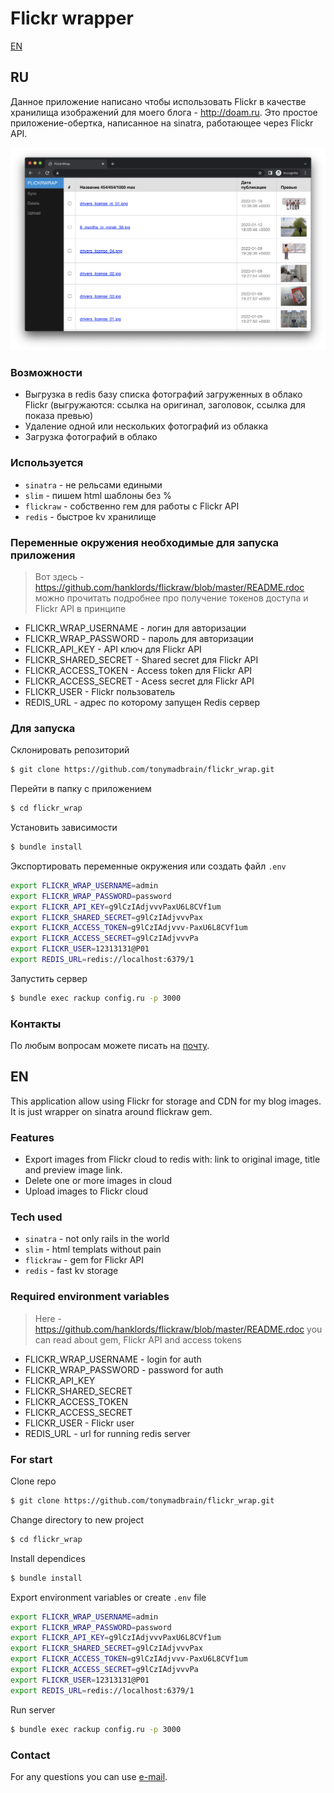 # Flickr wrapper

[EN](https://github.com/tonymadbrain/flickr_wrap/tree/master/#en)

## RU

Данное приложение написано чтобы использовать Flickr в качестве хранилища
изображений для моего блога - http://doam.ru. Это простое приложение-обертка,
написанное на sinatra, работающее через Flickr API.

![Main page](https://github.com/tonymadbrain/flickr_wrap/blob/master/screenshot.png "Main page")

### Возможности

* Выгрузка в redis базу списка фотографий загруженных в облако Flickr
(выгружаются: ссылка на оригинал, заголовок, ссылка для показа превью)
* Удаление одной или нескольких фотографий из облакка
* Загрузка фотографий в облако

### Используется

* `sinatra` - не рельсами едиными
* `slim` - пишем html шаблоны без %
* `flickraw` - собственно гем для работы с Flickr API
* `redis` - быстрое kv хранилище

### Переменные окружения необходимые для запуска приложения

> Вот здесь - https://github.com/hanklords/flickraw/blob/master/README.rdoc можно прочитать подробнее про получение токенов доступа и Flickr API в принципе

* FLICKR_WRAP_USERNAME - логин для авторизации
* FLICKR_WRAP_PASSWORD - пароль для авторизации
* FLICKR_API_KEY - API ключ для Flickr API
* FLICKR_SHARED_SECRET - Shared secret для Flickr API
* FLICKR_ACCESS_TOKEN - Access token для Flickr API
* FLICKR_ACCESS_SECRET - Acess secret для Flickr API
* FLICKR_USER - Flickr пользователь
* REDIS_URL - адрес по которому запущен Redis сервер

### Для запуска

Склонировать репозиторий

~~~bash
$ git clone https://github.com/tonymadbrain/flickr_wrap.git
~~~

Перейти в папку с приложением

~~~bash
$ cd flickr_wrap
~~~

Установить зависимости

~~~bash
$ bundle install
~~~

Экспортировать переменные окружения или создать файл `.env`

~~~Bash
export FLICKR_WRAP_USERNAME=admin
export FLICKR_WRAP_PASSWORD=password
export FLICKR_API_KEY=g9lCzIAdjvvvPaxU6L8CVf1um
export FLICKR_SHARED_SECRET=g9lCzIAdjvvvPax
export FLICKR_ACCESS_TOKEN=g9lCzIAdjvvv-PaxU6L8CVf1um
export FLICKR_ACCESS_SECRET=g9lCzIAdjvvvPa
export FLICKR_USER=12313131@P01
export REDIS_URL=redis://localhost:6379/1
~~~

Запустить сервер

~~~Bash
$ bundle exec rackup config.ru -p 3000
~~~

### Контакты

По любым вопросам можете писать на <a href="mailto:mail@doam.ru?Subject=Flickr_API_Wrapper" target="_top">почту</a>.

## EN

This application allow using Flickr for storage and CDN for my blog images. It is just wrapper on sinatra around flickraw gem.

### Features

* Export images from Flickr cloud to redis with: link to original image, title and preview image link.
* Delete one or more images in cloud
* Upload images to Flickr cloud

### Tech used

* `sinatra` - not only rails in the world
* `slim` - html templats without pain
* `flickraw` - gem for Flickr API
* `redis` - fast kv storage

### Required environment variables

> Here - https://github.com/hanklords/flickraw/blob/master/README.rdoc you can read about gem, Flickr API and access tokens

* FLICKR_WRAP_USERNAME - login for auth
* FLICKR_WRAP_PASSWORD - password for auth
* FLICKR_API_KEY
* FLICKR_SHARED_SECRET
* FLICKR_ACCESS_TOKEN
* FLICKR_ACCESS_SECRET
* FLICKR_USER - Flickr user
* REDIS_URL - url for running redis server

### For start

Clone repo

~~~bash
$ git clone https://github.com/tonymadbrain/flickr_wrap.git
~~~

Change directory to new project

~~~bash
$ cd flickr_wrap
~~~

Install dependices

~~~bash
$ bundle install
~~~

Export environment variables or create `.env` file

~~~Bash
export FLICKR_WRAP_USERNAME=admin
export FLICKR_WRAP_PASSWORD=password
export FLICKR_API_KEY=g9lCzIAdjvvvPaxU6L8CVf1um
export FLICKR_SHARED_SECRET=g9lCzIAdjvvvPax
export FLICKR_ACCESS_TOKEN=g9lCzIAdjvvv-PaxU6L8CVf1um
export FLICKR_ACCESS_SECRET=g9lCzIAdjvvvPa
export FLICKR_USER=12313131@P01
export REDIS_URL=redis://localhost:6379/1
~~~

Run server

~~~Bash
$ bundle exec rackup config.ru -p 3000
~~~

### Contact

For any questions you can use <a href="mailto:mail@doam.ru?Subject=Flickr_API_Wrapper" target="_top">e-mail</a>.
